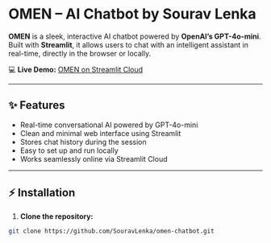# OMEN – AI Chatbot by Sourav Lenka

**OMEN** is a sleek, interactive AI chatbot powered by **OpenAI’s GPT-4o-mini**. Built with **Streamlit**, it allows users to chat with an intelligent assistant in real-time, directly in the browser or locally.

💻 **Live Demo:** [OMEN on Streamlit Cloud](https://omenchatbot.streamlit.app/)

---

## ✨ Features
- Real-time conversational AI powered by GPT-4o-mini
- Clean and minimal web interface using Streamlit
- Stores chat history during the session
- Easy to set up and run locally
- Works seamlessly online via Streamlit Cloud

---

## ⚡ Installation

1. **Clone the repository:**
```bash
git clone https://github.com/SouravLenka/omen-chatbot.git

